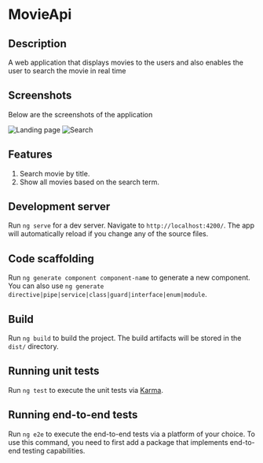 # MovieApi

## Description

A web application that displays movies to the users and also enables the user to search the movie in real time

## Screenshots

Below are the screenshots of the application

![Landing page]("src/assets/movie-landing-page.png") 
![Search]("src/assets/movie-search-page.png") 

## Features

1. Search movie by title.
2. Show all movies based on the search term.

## Development server

Run `ng serve` for a dev server. Navigate to `http://localhost:4200/`. The app will automatically reload if you change any of the source files.

## Code scaffolding

Run `ng generate component component-name` to generate a new component. You can also use `ng generate directive|pipe|service|class|guard|interface|enum|module`.

## Build

Run `ng build` to build the project. The build artifacts will be stored in the `dist/` directory.

## Running unit tests

Run `ng test` to execute the unit tests via [Karma](https://karma-runner.github.io).

## Running end-to-end tests

Run `ng e2e` to execute the end-to-end tests via a platform of your choice. To use this command, you need to first add a package that implements end-to-end testing capabilities.
